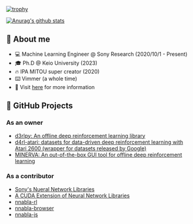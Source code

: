 [![trophy](https://github-profile-trophy.vercel.app/?username=takuseno)](https://github.com/ryo-ma/github-profile-trophy)

[![Anurag's github stats](https://github-readme-stats.vercel.app/api?username=takuseno&include_all_commits=true&show_icons=true&count_private=true)](https://github.com/anuraghazra/github-readme-stats)

## :book: About me
- :computer: Machine Learning Engineer @ Sony Research (2020/10/1 - Present)
- :mortar_board: Ph.D @ Keio University (2023)
- :fire: IPA MITOU super creator (2020)
- :keyboard: Vimmer (a whole time)
- :eyes: Visit [here](https://takuseno.github.io) for more information

## :rocket: GitHub Projects
### As an owner
- [d3rlpy: An offline deep reinforcement learning library](https://github.com/takuseno/d3rlpy)
- [d4rl-atari: datasets for data-driven deep reinforcement learning with Atari 2600 (wrapper for datasets released by Google)](https://github.com/takuseno/d4rl-atari)
- [MINERVA: An out-of-the-box GUI tool for offline deep reinforcement learning](https://github.com/takuseno/minerva)

### As a contributor
- [Sony's Nueral Network Libraries](https://github.com/sony/nnabla)
- [A CUDA Extension of Neural Network Libraries](https://github.com/sony/nnabla-ext-cuda)
- [nnabla-rl](https://github.com/sony/nnabla-rl)
- [nnabla-browser](https://github.com/sony/nnabla-browser)
- [nnabla-js](https://github.com/sony/nnabla-js)
